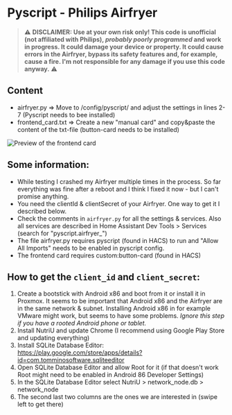 # Pyscript - Philips Airfryer

> :warning: **DISCLAIMER: Use at your own risk only! This code is unofficial (not affiliated with Philips), _probably poorly programmed_ and work in progress. It could damage your device or property. It could cause errors in the Airfryer, bypass its safety features and, for example, cause a fire. I'm not responsible for any damage if you use this code anyway.** :warning:

## Content
- airfryer.py => Move to /config/pyscript/ and adjust the settings in lines 2-7 (Pyscript needs to bee installed)
- frontend_card.txt => Create a new "manual card" and copy&paste the content of the txt-file (button-card needs to be installed)

![Preview of the frontend card](https://community-assets.home-assistant.io/original/4X/f/4/7/f478fb45535e7270deaf25d216ed75828ac171c4.png)

## Some information:
- While testing I crashed my Airfryer multiple times in the process. So far everything was fine after a reboot and I think I fixed it now - but I can't promise anything.
- You need the clientId & clientSecret of your Airfryer. One way to get it I described below.
- Check the comments in `airfryer.py` for all the settings & services. Also all services are described in Home Assistant Dev Tools > Services (search for "pyscript.airfryer_")
- The file airfryer.py requires pyscript (found in HACS) to run and "Allow All Imports" needs to be enabled in pyscript config.
- The frontend card requires custom:button-card (found in HACS)

## How to get the `client_id` and `client_secret`:
1. Create a bootstick with Android x86 and boot from it or install it in Proxmox. It seems to be important that Android x86 and the Airfryer are in the same network & subnet. Installing Android x86 in for example VMware might work, but seems to have some problems. *Ignore this step if you have a rooted Android phone or tablet.*
2. Install NutriU and update Chrome (I recommend using Google Play Store and updating everything)
3. Install SQLite Database Editor: https://play.google.com/store/apps/details?id=com.tomminosoftware.sqliteeditor
4. Open SQLite Database Editor and allow Root for it (if that doesn't work Root might need to be enabled in Android 86 Developer Settings)
5. In the SQLite Database Editor select NutriU > network_node.db > network_node
6. The second last two columns are the ones we are interested in (swipe left to get there)
